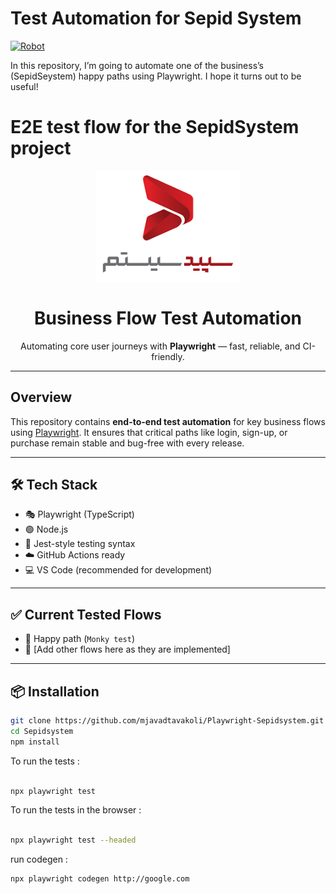 # Test Automation for Sepid System 

 [![Robot](https://img.shields.io/badge/Robot-00ADD8?style=flat&logo=robot&logoColor=white)](https://sites.google.com/view/tavakoli/home)

In this repository, I’m going to automate one of the business’s (SepidSeystem) happy paths using Playwright. I hope it turns out to be useful!


# E2E test flow for the SepidSystem project



<div align="center">
  <img src="https://github.com/mjavadtavakoli/mjavadtavakoli/blob/main/download.png?raw=true" width="230"/>
</div>




<h1 align="center"> Business Flow Test Automation</h1>
<p align="center">
  Automating core user journeys with <strong>Playwright</strong> — fast, reliable, and CI-friendly.
</p>

---

##  Overview

This repository contains **end-to-end test automation** for key business flows using [Playwright](https://playwright.dev/). It ensures that critical paths like login, sign-up, or purchase remain stable and bug-free with every release.

---

## 🛠️ Tech Stack

- 🎭 Playwright (TypeScript)
- 🟢 Node.js
- 🧪 Jest-style testing syntax
- ☁️ GitHub Actions ready
- 💻 VS Code (recommended for development)

---

## ✅ Current Tested Flows

- 🔐  Happy path (`Monky test`)
- 🛒 [Add other flows here as they are implemented]

---

## 📦 Installation

```bash
git clone https://github.com/mjavadtavakoli/Playwright-Sepidsystem.git
cd Sepidsystem
npm install
```

To run the tests : 
```bash

npx playwright test
```
To run the tests in the browser : 
```bash

npx playwright test --headed
```
run codegen :
```bash 
npx playwright codegen http://google.com
```

